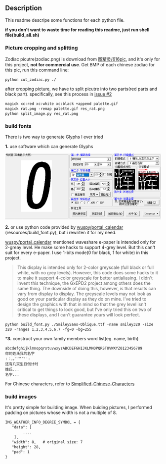 ## Description

This readme descripe some functions for each python file.

**if you don't want to waste time for reading this readme, just run shell file(build_all.sh)**


### Picture cropping and splitting
Zodiac picutre(zodiac.png) is download from [图精灵/616pic](https://616pic.com/sucai/14nixpq7z.html), and it's only for this project, **not for commercial use**. 
Get BMP of each chinese zodiac for this pic, run this command line:
``` shell
python cut_zodiac.py ./
```

after cropping picture, we have to split picutre into two parts(red parts and black part). specifically, see this process in [issue #2](https://github.com/eleveyuan/Portal-Calendar-py/issues/2)
``` shell
magick xc:red xc:white xc:black +append palette.gif
magick rat.png -remap palette.gif res_rat.png
python split_image.py res_rat.png
```

### build fonts

There is two way to generate Glyphs I ever tried

**1.** use software which can generate Glyphs

![](../img/software.png)

**2.** or use python code provided by [wuspy/portal_calendar](https://github.com/wuspy/portal_calendar) (resources/build_font.py), but i rewriten it for my need. 

[wuspy/portal_calendar](https://github.com/wuspy/portal_calendar#bill-of-materials) mentioned waveshare e-paper is intended only for 2-greay level. He make some hacks to support 4-grey level. But this can't suit for every e-paper. I use 1-bits mode(0 for black, 1 for white) in this project.

> This display is intended only for 2-color greyscale (full black or full white, with no grey levels). However, this code does some hacks to it to make it support 4-color greyscale 
> for better antialiasing. I didn't invent this technique, the GxEPD2 project among others does the same thing. The downside of doing this, however, is that results can vary from 
> display to display. The greyscale levels may not look as good on your particular display as they do on mine. I've tried to design the graphics with that in mind so that the grey 
> level isn't critical to get things to look good, but I've only tried this on two of these displays, and I can't guarantee yours will look perfect.

``` shell
python build_font.py ./SmileySans-Oblique.ttf -name smiley320 -size 320 -ranges 1,2,3,4,5,6,7 -fg=0 -bg=255
```

***3.** construct your own family members word list(eg. name, birth)

```
abcdefghijklmnopqrstuvwxyzABCDEFGHIJKLMNOPQRSTUVWXYZ0123456789
你的姓氏我的名字
:：，。’‘“”''-
还有几天生日倒计时
姓氏...
名字...
```

For Chinese characters, refer to [Simplified-Chinese-Characters](https://github.com/jinghu-moon/Simplified-Chinese-Characters)

### build images

It's pretty simple for building image. When buiding pictures, I performed padding on pictures whose width is not a multiple of 8.

```
IMG_WEATHER_INFO_DEGREE_SYMBOL = {
   "data": [
        ....
    ],
   "width": 8,   # original size: 7
   "height": 28,
   "pad": 1
}

```
